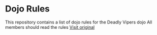 Dojo Rules
==========

This repository contains a list of dojo rules for the Deadly Vipers dojo
All members should read the rules
[Visit original](https://github.com/deadlyvipers)
